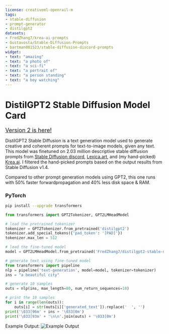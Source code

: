 ```yaml
---
license: creativeml-openrail-m
tags:
- stable-diffusion
- prompt-generator
- distilgpt2
datasets:
- FredZhang7/krea-ai-prompts
- Gustavosta/Stable-Diffusion-Prompts
- bartman081523/stable-diffusion-discord-prompts
widget:
- text: "amazing"
- text: "a photo of"
- text: "a sci-fi"
- text: "a portrait of"
- text: "a person standing"
- text: "a boy watching"
---
```

# DistilGPT2 Stable Diffusion Model Card


<a href="https://huggingface.co/FredZhang7/distilgpt2-stable-diffusion-v2"> <font size="4"> <bold> Version 2 is here! </bold> </font> </a>


DistilGPT2 Stable Diffusion is a text generation model used to generate creative and coherent prompts for text-to-image models, given any text.
This model was finetuned on 2.03 million descriptive stable diffusion prompts from [Stable Diffusion discord](https://huggingface.co/datasets/bartman081523/stable-diffusion-discord-prompts), [Lexica.art](https://huggingface.co/datasets/Gustavosta/Stable-Diffusion-Prompts), and (my hand-picked) [Krea.ai](https://huggingface.co/datasets/FredZhang7/krea-ai-prompts). I filtered the hand-picked prompts based on the output results from Stable Diffusion v1.4.

Compared to other prompt generation models using GPT2, this one runs with 50% faster forwardpropagation and 40% less disk space & RAM.


### PyTorch

```bash
pip install --upgrade transformers
```

```python
from transformers import GPT2Tokenizer, GPT2LMHeadModel

# load the pretrained tokenizer
tokenizer = GPT2Tokenizer.from_pretrained('distilgpt2')
tokenizer.add_special_tokens({'pad_token': '[PAD]'})
tokenizer.max_len = 512

# load the fine-tuned model
model = GPT2LMHeadModel.from_pretrained('FredZhang7/distilgpt2-stable-diffusion')

# generate text using fine-tuned model
from transformers import pipeline
nlp = pipeline('text-generation', model=model, tokenizer=tokenizer)
ins = "a beautiful city"

# generate 10 samples
outs = nlp(ins, max_length=80, num_return_sequences=10)

# print the 10 samples
for i in range(len(outs)):
    outs[i] = str(outs[i]['generated_text']).replace('  ', '')
print('\033[96m' + ins + '\033[0m')
print('\033[93m' + '\n\n'.join(outs) + '\033[0m')
```

Example Output:
![Example Output](./prompt-examples.png)